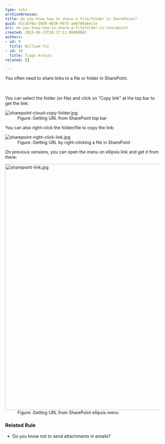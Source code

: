```yaml
---
type: rule
archivedreason: 
title: Do you know how to share a file/folder in SharePoint?
guid: d1cab76a-50d8-4039-9975-ae6796a6ec1e
uri: do-you-know-how-to-share-a-filefolder-in-sharepoint
created: 2015-09-23T18:17:11.0000000Z
authors:
- id: 9
  title: William Yin
- id: 16
  title: Tiago Araujo
related: []

---
```



You often need to share&#160;links&#160;to a file or folder in SharePoint. ​<br>
<br><excerpt class='endintro'></excerpt><br>
<p>You can select the folder (or file) and click on &quot;Copy link&quot; at the top bar to get the link&#58;<br></p><dl class="image"><dt>
      <img src="/PublishingImages/sharepoint-cloud-copy-folder.jpg" alt="sharepoint-cloud-copy-folder.jpg" />
   </dt><dd>Figure&#58; Getting URL&#160;from SharePoint top bar </dd></dl><p>You can also right-click the folder/file to copy the link&#58;<br></p><dl class="image"><dt>
      <img src="/PublishingImages/sharepoint-right-click-link.jpg" alt="sharepoint-right-click-link.jpg" />
   </dt><dd>Figure&#58; Getting URL&#160;by right-clicking a file in SharePoint 
      <br></dd></dl><p>​On previous versions, you can open the menu on ellipsis link and get it from there&#58;</p><dl class="image"><dt>
      <img src="/PublishingImages/sharepoint-link.jpg" alt="sharepoint-link.jpg" style="width&#58;800px;" />
   </dt><dd>Figure&#58; Getting URL&#160;from SharePoint ellipsis menu​<br></dd></dl><h3 class="ssw15-rteElement-H3"> Related Rule​​<br></h3><ul><li><a>Do you know not to send attachments in emails?​​</a></li></ul>



